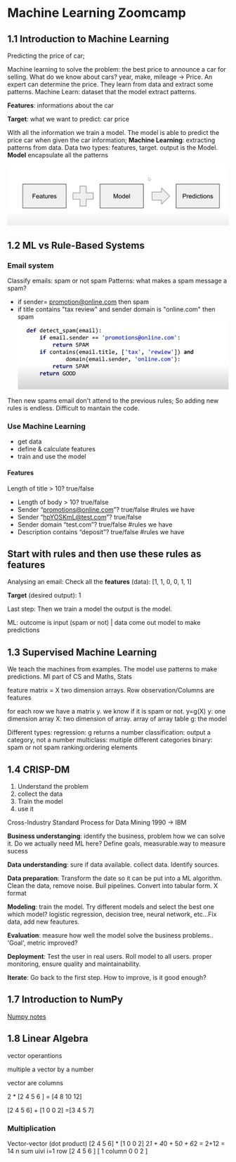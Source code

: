# Machine Learning Zoomcamp
## 1.1 Introduction to Machine Learning
Predicting the price of car;

Machine learning to solve the problem: the best price to announce a car for selling.
What do we know about cars? year, make, mileage -> Price.
An expert can determine the price. They learn from data and extract some patterns.
Machine Learn: dataset that the model extract patterns.

**Features**: informations about the car

**Target**: what we want to predict: car price

With all the information we train a model.
The model is able to  predict the price car when given the car information;
**Machine Learning**: extracting patterns from data. Data two types: features, target. output is the Model. **Model** encapsulate all the patterns

![ML Flow](/img/predictions.png)
## 1.2 ML vs Rule-Based Systems
### Email system
Classify emails: spam or not spam
Patterns: what makes a spam message a spam?
- if sender= promotion@online.com then spam
- if title contains "tax review" and sender domain is "online.com" then spam
![Python Code Spam Email](/img/email.png)

Then new spams email don't attend to the previous rules; So adding new rules is endless. Difficult to mantain the code.

### Use Machine Learning
-  get data
- define & calculate features
- train and use the model

#### Features

Length of title > 10? true/false
- Length of body > 10? true/false
- Sender “promotions@online.com”? true/false #rules we have
- Sender “hpYOSKmL@test.com”? true/false
- Sender domain “test.com”? true/false #rules we have
- Description contains “deposit”? true/false #rules we have


## Start with rules and then use these rules as features

Analysing an email:
Check all the **features** (data): [1, 1, 0, 0, 1, 1] 

**Target** (desired output): 1

Last step: Then we train a model the output is the model.

ML: outcome is input (spam or not) | data
come out model to make predictions

## 1.3 Supervised Machine Learning

We teach the machines from examples. The model use patterns to make predictions. 
Ml part of CS and Maths, Stats

feature matrix = X
two dimension arrays.
Row observation/Columns are features

for each row we have a matrix y. we know if it is spam or not.
y=g(X)
y: one dimension array
X: two dimension of array. array of array table
g: the model

Different types:
regression: g returns a number
classification: output a category, not a number
    multiclass: muitiple different categories
    binary: spam or not spam
ranking:ordering elements

## 1.4 CRISP-DM
1. Understand the problem
1. collect the data
1. Train the model
1. use it

Cross-Industry Standard Process for Data Mining
1990 -> IBM

**Business understanging**: identify the business, problem how we can solve it. Do we actually need ML here? Define goals, measurable.way to measure sucess

**Data understanding**: sure if data available. collect data. Identify sources.

**Data preparation**: Transform the date so it can be put into a ML algorithm. Clean the data, remove noise. Buil pipelines. Convert into tabular form. X format

**Modeling**: train the model. Try different models and select the best one
which model? logistic regression, decision tree, neural network, etc...Fix data, add new feautures.

**Evaluation**: measure how well the model solve the business problems.. 'Goal', metric improved?

**Deployment**: Test the user in real users.   Roll model to all users. proper monitoring, ensure quality and maintainability.

**Iterate**: Go back to the first step. How to improve, is it good enough?

## 1.7 Introduction to NumPy
[Numpy notes](01_intro/01_intro_notes.md)

## 1.8 Linear Algebra

vector operantions

multiple a vector by a number

vector are columns

2 * [2 4 5 6 ] = [4 8 10 12]

[2 4 5 6] + [1 0 0 2] =[3 4 5 7]

### Multiplication
Vector-vector (dot product)
[2 4 5 6] * [1 0 0 2]
2*1 + 4*0 + 5*0 + 6*2 = 2+12 = 14
n
sum uivi
i=1
row
[2 4 5 6 ] [
            1  column
            0
            0
            2
            ]
